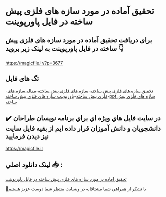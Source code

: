 # تحقیق آماده در مورد سازه های فلزی پيش ساخته در فایل پاورپوینت

## برای دریافت تحقیق آماده در مورد سازه های فلزی پيش ساخته در فایل پاورپوینت به لینک زیر بروید 👇

https://magicfile.ir/?p=3677

## تگ های فایل

-[تحقیق سازه های فلزی پيش ساخته](https://magicfile.ir/product/%d8%aa%d8%ad%d9%82%db%8c%d9%82-%d8%b3%d8%a7%d8%b2%d9%87-%d9%87%d8%a7%db%8c-%d9%81%d9%84%d8%b2%db%8c-%d9%be%d9%8a%d8%b4-%d8%b3%d8%a7%d8%ae%d8%aa%d9%87-%d9%be%d8%a7%d9%88%d8%b1%d9%be%d9%88%db%8c%d9%86%d8%aa/)-[سازه های فلزی پيش ساخته](https://magicfile.ir/product/%d8%aa%d8%ad%d9%82%db%8c%d9%82-%d8%b3%d8%a7%d8%b2%d9%87-%d9%87%d8%a7%db%8c-%d9%81%d9%84%d8%b2%db%8c-%d9%be%d9%8a%d8%b4-%d8%b3%d8%a7%d8%ae%d8%aa%d9%87-%d9%be%d8%a7%d9%88%d8%b1%d9%be%d9%88%db%8c%d9%86%d8%aa/)-[مقاله سازه های فلزی پيش ساخته](https://magicfile.ir/product/%d8%aa%d8%ad%d9%82%db%8c%d9%82-%d8%b3%d8%a7%d8%b2%d9%87-%d9%87%d8%a7%db%8c-%d9%81%d9%84%d8%b2%db%8c-%d9%be%d9%8a%d8%b4-%d8%b3%d8%a7%d8%ae%d8%aa%d9%87-%d9%be%d8%a7%d9%88%d8%b1%d9%be%d9%88%db%8c%d9%86%d8%aa/)-[پاورپوینت سازه های فلزی پيش ساخته](https://magicfile.ir/product/%d8%aa%d8%ad%d9%82%db%8c%d9%82-%d8%b3%d8%a7%d8%b2%d9%87-%d9%87%d8%a7%db%8c-%d9%81%d9%84%d8%b2%db%8c-%d9%be%d9%8a%d8%b4-%d8%b3%d8%a7%d8%ae%d8%aa%d9%87-%d9%be%d8%a7%d9%88%d8%b1%d9%be%d9%88%db%8c%d9%86%d8%aa/)-[ppt سازه های فلزی پيش ساخته](https://magicfile.ir/product/%d8%aa%d8%ad%d9%82%db%8c%d9%82-%d8%b3%d8%a7%d8%b2%d9%87-%d9%87%d8%a7%db%8c-%d9%81%d9%84%d8%b2%db%8c-%d9%be%d9%8a%d8%b4-%d8%b3%d8%a7%d8%ae%d8%aa%d9%87-%d9%be%d8%a7%d9%88%d8%b1%d9%be%d9%88%db%8c%d9%86%d8%aa/)

## ✔️ در سايت فايل هاي ويژه اي براي برنامه نويسان طراحان دانشجويان و دانش آموزان قرار داده ايم از بقيه فايل سايت نيز ديدن فرماييد

https://magicfile.ir


## لينک دانلود اصلي 📥 :

[تحقیق آماده در مورد سازه های فلزی پيش ساخته در فایل پاورپوینت](https://magicfile.ir/product/%d8%aa%d8%ad%d9%82%db%8c%d9%82-%d8%b3%d8%a7%d8%b2%d9%87-%d9%87%d8%a7%db%8c-%d9%81%d9%84%d8%b2%db%8c-%d9%be%d9%8a%d8%b4-%d8%b3%d8%a7%d8%ae%d8%aa%d9%87-%d9%be%d8%a7%d9%88%d8%b1%d9%be%d9%88%db%8c%d9%86%d8%aa/) 


🙏با تشکر از همراهي شما مشتاقانه در وبسایت منتظر شما دوست عزیز هستیم

